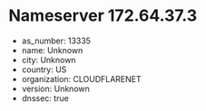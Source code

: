 # Nameserver 172.64.37.3

* as_number: 13335
* name: Unknown
* city: Unknown
* country: US
* organization: CLOUDFLARENET
* version: Unknown
* dnssec: true
